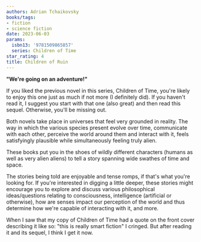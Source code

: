 ```yaml
---
authors: Adrian Tchaikovsky
books/tags:
- fiction
- science fiction
date: 2023-06-03
params:
  isbn13: '9781509865857'
  series: Children of Time
star_rating: 4
title: Children of Ruin
---
```


**"We're going on an adventure!"**

If you liked the previous novel in this series, Children of Time, you're likely
to enjoy this one just as much if not more (I definitely did). If you haven't
read it, I suggest you start with that one (also great) and then read this
sequel. Otherwise, you'll be missing out.

<!--more-->

Both novels take place in universes that feel very grounded in reality. The way
in which the various species present evolve over time, communicate with each
other, perceive the world around them and interact with it, feels satisfyingly
plausible while simultaneously feeling truly alien.

These books put you in the shoes of wildly different characters (humans as well
as very alien aliens) to tell a story spanning wide swathes of time and space.

The stories being told are enjoyable and tense romps, if that's what you're
looking for. If you're interested in digging a little deeper, these stories
might encourage you to explore and discuss various philosophical ideas/questions
relating to consciousness, intelligence (artificial or otherwise), how are
senses impact our perception of the world and thus determine how we're capable
of interacting with it, and more.

When I saw that my copy of Children of Time had a quote on the front cover
describing it like so: "this is really smart fiction" I cringed. But after
reading it and its sequel, I think I get it now.